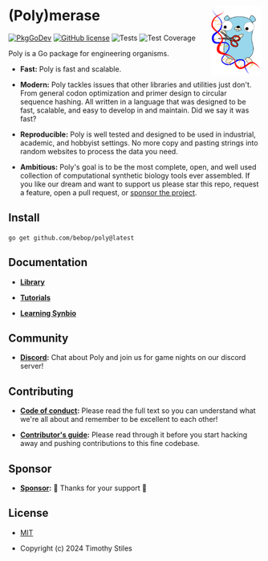 # (Poly)merase <img align="right" src="https://raw.githubusercontent.com/bebop/presskit/main/gopher.png" width="100">

[![PkgGoDev](https://pkg.go.dev/badge/github.com/bebop/poly)](https://pkg.go.dev/github.com/bebop/poly)
[![GitHub license](https://img.shields.io/badge/license-MIT-blue.svg)](https://github.com/bebop/poly/blob/main/LICENSE) 
![Tests](https://github.com/bebop/poly/workflows/Test/badge.svg)
![Test Coverage](https://img.shields.io/endpoint?url=https://gist.githubusercontent.com/TimothyStiles/e58f265655ac0acacdd1a38376ccd32a/raw/coverage.json)

Poly is a Go package for engineering organisms.

* **Fast:** Poly is fast and scalable.

* **Modern:** Poly tackles issues that other libraries and utilities just don't. From general codon optimization and primer design to circular sequence hashing. All written in a language that was designed to be fast, scalable, and easy to develop in and maintain. Did we say it was fast?

* **Reproducible:** Poly is well tested and designed to be used in industrial, academic, and hobbyist settings. No more copy and pasting strings into random websites to process the data you need.

* **Ambitious:** Poly's goal is to be the most complete, open, and well used collection of computational synthetic biology tools ever assembled. If you like our dream and want to support us please star this repo, request a feature, open a pull request, or [sponsor the project](https://github.com/sponsors/TimothyStiles).


## Install

`go get github.com/bebop/poly@latest`

## Documentation


* **[Library](https://pkg.go.dev/github.com/bebop/poly#pkg-examples)**

* **[Tutorials](https://github.com/bebop/poly/tree/main/tutorials)**

* **[Learning Synbio](https://github.com/TimothyStiles/how-to-synbio)**

## Community

* **[Discord](https://discord.gg/Hc8Ncwt):** Chat about Poly and join us for game nights on our discord server!

## Contributing

* **[Code of conduct](CODE_OF_CONDUCT.md):** Please read the full text so you can understand what we're all about and remember to be excellent to each other!

* **[Contributor's guide](CONTRIBUTING.md):** Please read through it before you start hacking away and pushing contributions to this fine codebase.

## Sponsor

* **[Sponsor](https://github.com/sponsors/TimothyStiles):** 🤘 Thanks for your support 🤘

## License

* [MIT](LICENSE)

* Copyright (c) 2024 Timothy Stiles
